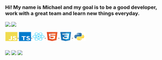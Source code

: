 ### Hi! My name is Michael and my goal is to be a good developer, work with a great team and learn new things everyday.
<div>
  <a href="https://github.com/Michael-Philipe">
  <img align="center" height="150em" src="https://github-readme-stats.vercel.app/api?username=Michael-Philipe&show_icons=true&theme=radical&include_all_commits=true&count_private=true&title_color=08B8DC&text_color=C8DEE4&bg_color=1A1A1A">
  <img align="center" height="150em" src="https://github-readme-stats.vercel.app/api/top-langs/?username=Michael-Philipe&layout=compact&langs_count=7&theme=radical&title_color=08B8DC&text_color=C8DEE4&bg_color=1A1A1A">
</div>
  
<div style="display: inline_block"><br>
  <img align="center" alt="michael-Js" height="30" width="40" src="https://raw.githubusercontent.com/devicons/devicon/master/icons/javascript/javascript-plain.svg">
  <img align="center" alt="michael-Ts" height="30" width="40" src="https://raw.githubusercontent.com/devicons/devicon/master/icons/typescript/typescript-plain.svg">
  <img align="center" alt="michael-React" height="30" width="40" src="https://raw.githubusercontent.com/devicons/devicon/master/icons/react/react-original.svg">
  <img align="center" alt="michael-HTML" height="30" width="40" src="https://raw.githubusercontent.com/devicons/devicon/master/icons/html5/html5-original.svg">
  <img align="center" alt="michael-CSS" height="30" width="40" src="https://raw.githubusercontent.com/devicons/devicon/master/icons/css3/css3-original.svg">
  <img align="center" alt="michael-Python" height="30" width="40" src="https://raw.githubusercontent.com/devicons/devicon/master/icons/python/python-original.svg">
</div>
  
  ##
  
 <div> 
 <a href="https://discord.gg/CcSZvTTh" target="_blank"><img src="https://img.shields.io/badge/Discord-7289DA?style=for-the-badge&logo=discord&logoColor=white" target="_blank"></a> 
  <a href = "mailto:michael.philipe2013@gmail.com"><img src="https://img.shields.io/badge/-Gmail-%23333?style=for-the-badge&logo=gmail&logoColor=white" target="_blank"></a>
  <a href="https://www.linkedin.com/in/michaelphilipe" target="_blank"><img src="https://img.shields.io/badge/-LinkedIn-%230077B5?style=for-the-badge&logo=linkedin&logoColor=white" target="_blank"></a> 
 
</div>
